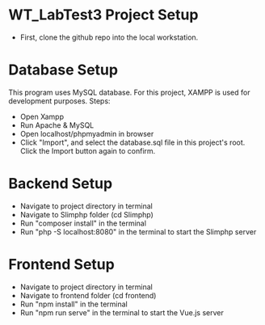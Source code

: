 # WT_LabTest3 Project Setup 
- First, clone the github repo into the local workstation.

# Database Setup 
This program uses MySQL database. For this project, XAMPP is used for development purposes. 
Steps:
- Open Xampp
- Run Apache & MySQL
- Open localhost/phpmyadmin in browser
- Click "Import", and select the database.sql file in this project's root. Click the Import button again to confirm.

# Backend Setup 
- Navigate to project directory in terminal
- Navigate to Slimphp folder (cd Slimphp)
- Run "composer install" in the terminal
- Run "php -S localhost:8080" in the terminal to start the Slimphp server

# Frontend Setup 
- Navigate to project directory in terminal
- Navigate to frontend folder (cd frontend)
- Run "npm install" in the terminal
- Run "npm run serve" in the terminal to start the Vue.js server
